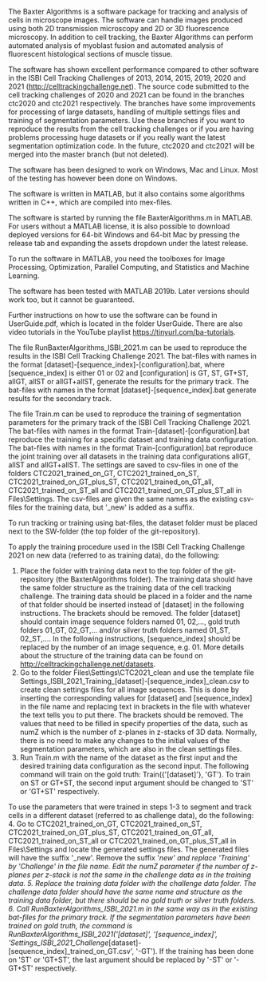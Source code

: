 The Baxter Algorithms is a software package for tracking and analysis of cells in microscope images. The software can handle images produced using both 2D transmission microscopy and 2D or 3D fluorescence microscopy. In addition to cell tracking, the Baxter Algorithms can perform automated analysis of myoblast fusion and automated analysis of fluorescent histological sections of muscle tissue.

The software has shown excellent performance compared to other software in the ISBI Cell Tracking Challenges of 2013, 2014, 2015, 2019, 2020 and 2021 (http://celltrackingchallenge.net). The source code submitted to the cell tracking challenges of 2020 and 2021 can be found in the branches ctc2020 and ctc2021 respectively. The branches have some improvements for processing of large datasets, handling of multiple settings files and training of segmentation parameters. Use these branches if you want to reproduce the results from the cell tracking challenges or if you are having problems processing huge datasets or if you really want the latest segmentation optimization code. In the future, ctc2020 and ctc2021 will be merged into the master branch (but not deleted).

The software has been designed to work on Windows, Mac and Linux. Most of the testing has however been done on Windows.

The software is written in MATLAB, but it also contains some algorithms written in C++, which are compiled into mex-files.

The software is started by running the file BaxterAlgorithms.m in MATLAB. For users without a MATLAB license, it is also possible to download deployed versions for 64-bit Windows and 64-bit Mac by pressing the release tab and expanding the assets dropdown under the latest release.

To run the software in MATLAB, you need the toolboxes for Image Processing, Optimization, Parallel Computing, and Statistics and Machine Learning.

The software has been tested with MATLAB 2019b. Later versions should work too, but it cannot be guaranteed.

Further instructions on how to use the software can be found in UserGuide.pdf, which is located in the folder UserGuide. There are also video tutorials in the YouTube playlist https://tinyurl.com/ba-tutorials.



The file RunBaxterAlgorithms_ISBI_2021.m can be used to reproduce the results in the ISBI Cell Tracking Challenge 2021. The bat-files with names in the format [dataset]-[sequence_index]-[configuration].bat, where [sequence_index] is either 01 or 02 and [configuration] is GT, ST, GT+ST, allGT, allST or allGT+allST, generate the results for the primary track. The bat-files with names in the format [dataset]-[sequence_index].bat generate results for the secondary track.

The file Train.m can be used to reproduce the training of segmentation parameters for the primary track of the ISBI Cell Tracking Challenge 2021. The bat-files with names in the format Train-[dataset]-[configuration].bat reproduce the training for a specific dataset and training data configuration. The bat-files with names in the format Train-[configuration].bat reproduce the joint training over all datasets in the training data configurations allGT, allST and allGT+allST. The settings are saved to csv-files in one of the folders CTC2021_trained_on_GT, CTC2021_trained_on_ST, CTC2021_trained_on_GT_plus_ST, CTC2021_trained_on_GT_all, CTC2021_trained_on_ST_all and CTC2021_trained_on_GT_plus_ST_all in Files\Settings. The csv-files are given the same names as the existing csv-files for the training data, but '_new' is added as a suffix.

To run tracking or training using bat-files, the dataset folder must be placed next to the SW-folder (the top folder of the git-repository).

   To apply the training procedure used in the ISBI Cell Tracking Challenge 2021 on new data (referred to as training data), do the following:
   1. Place the folder with training data next to the top folder of the git-repository (the BaxterAlgorithms folder). The training data should have the same folder structure as the training data of the cell tracking challenge. The training data should be placed in a folder and the name of that folder should be inserted instead of [dataset] in the following instructions. The brackets should be removed. The folder [dataset] should contain image sequence folders named 01, 02,..., gold truth folders 01_GT, 02_GT,... and/or silver truth folders named 01_ST, 02_ST,.... In the following instructions, [sequence_index] should be replaced by the number of an image sequence, e.g. 01. More details about the structure of the training data can be found on http://celltrackingchallenge.net/datasets.
   2. Go to the folder Files\Settings\CTC2021_clean and use the template file Settings_ISBI_2021_Training_[dataset]-[sequence_index]_clean.csv to create clean settings files for all image sequences. This is done by inserting the corresponding values for [dataset] and [sequence_index] in the file name and replacing text in brackets in the file with whatever the text tells you to put there. The brackets should be removed. The values that need to be filled in specify properties of the data, such as numZ which is the number of z-planes in z-stacks of 3D data. Normally, there is no need to make any changes to the initial values of the segmentation parameters, which are also in the clean settings files.
   3. Run Train.m with the name of the dataset as the first input and the desired training data configuration as the second input. The following command will train on the gold truth: Train({'[dataset]'}, 'GT'). To train on ST or GT+ST, the second input argument should be changed to 'ST' or 'GT+ST' respectively.
   
   To use the parameters that were trained in steps 1-3 to segment and track cells in a different dataset (referred to as challenge data), do the following:
   4. Go to CTC2021_trained_on_GT, CTC2021_trained_on_ST, CTC2021_trained_on_GT_plus_ST, CTC2021_trained_on_GT_all, CTC2021_trained_on_ST_all or CTC2021_trained_on_GT_plus_ST_all in Files\Settings and locate the generated settings files. The generated files will have the suffix '_new'. Remove the suffix '_new' and replace 'Training' by 'Challenge' in the file name. Edit the numZ parameter if the number of z-planes per z-stack is not the same in the challenge data as in the training data.
   5. Replace the training data folder with the challenge data folder. The challenge data folder should have the same name and structure as the training data folder, but there should be no gold truth or silver truth folders.
   6. Call RunBaxterAlgorithms_ISBI_2021.m in the same way as in the existing bat-files for the primary track. If the segmentation parameters have been trained on gold truth, the command is RunBaxterAlgorithms_ISBI_2021('[dataset]', '[sequence_index]', 'Settings_ISBI_2021_Challenge_[dataset]-[sequence_index]_trained_on_GT.csv', '-GT'). If the training has been done on 'ST' or 'GT+ST', the last argument should be replaced by '-ST' or '-GT+ST' respectively.